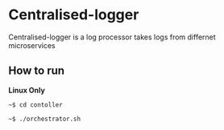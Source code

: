 # Centralised-logger
Centralised-logger is a log processor takes logs from differnet microservices

## How to run
**Linux Only**

`~$ cd contoller`

`~$ ./orchestrator.sh`

